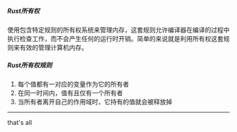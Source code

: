 ##### Rust所有权

使用包含特定规则的所有权系统来管理内存，这套规则允许编译器在编译的过程中执行检查工作，而不会产生任何的运行时开销。简单的来说就是利用所有权这套规则来有效的管理计算机内存。

##### Rust所有权规则

1. 每个值都有一对应的变量作为它的所有者
2. 在同一时间内，值有且仅有一个所有者
3. 当所有者离开自己的作用域时，它持有的值就会被释放掉

















---

that's all


